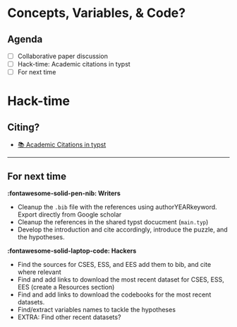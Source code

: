 # Concepts, Variables, & Code?

## Agenda
- [ ] Collaborative paper discussion 
- [ ] Hack-time: Academic citations in typst
- [ ] For next time 

<!-- ## Notebook -->
<!-- - [:fontawesome-solid-file-code: Getting Started with Python](https://colab.research.google.com/github/mickaeltemporao/itds/blob/main/materials/01-getting-started.ipynb) -->

# Hack-time

## Citing?
- [📚 Academic Citations in typst](../resources/writing.md#academic-citations-in-typst)

---

## For next time

**:fontawesome-solid-pen-nib: Writers**

- Cleanup the `.bib` file with the references using authorYEARkeyword. Export directly from Google scholar
- Cleanup the references in the shared typst docucment (`main.typ`)
- Develop the introduction and cite accordingly, introduce the puzzle, and the hypotheses.

**:fontawesome-solid-laptop-code: Hackers**

- Find the sources for CSES, ESS, and EES add them to bib, and cite where relevant
- Find and add links to download the most recent dataset for CSES, ESS, EES (create a Resources section)
- Find and add links to download the codebooks for the most recent datasets.
- Find/extract variables names to tackle the hypotheses
- EXTRA: Find other recent datasets?
 
